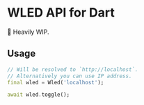 # WLED API for Dart

:construction: Heavily WIP.

## Usage

``` dart
// Will be resolved to `http://localhost`.
// Alternatively you can use IP address.
final wled = Wled('localhost');

await wled.toggle();
```
